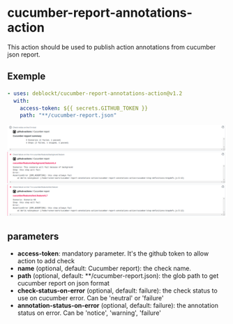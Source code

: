 # cucumber-report-annotations-action

This action should be used to publish action annotations from cucumber json report.

## Exemple

``` yml
- uses: deblockt/cucumber-report-annotations-action@v1.2
  with:
    access-token: ${{ secrets.GITHUB_TOKEN }}
    path: "**/cucumber-report.json"
```

![demo](doc/demo.png)

## parameters

- **access-token**: mandatory parameter. It's the github token to allow action to add check
- **name** (optional, default: Cucumber report): the check name.
- **path** (optional, default: **/cucumber-report.json): the glob path to get cucumber report on json format
- **check-status-on-error** (optional, default: failure): the check status to use on cucumber error. Can be 'neutral' or 'failure'
- **annotation-status-on-error** (optional, default: failure): the annotation status on error. Can be 'notice', 'warning', 'failure' 